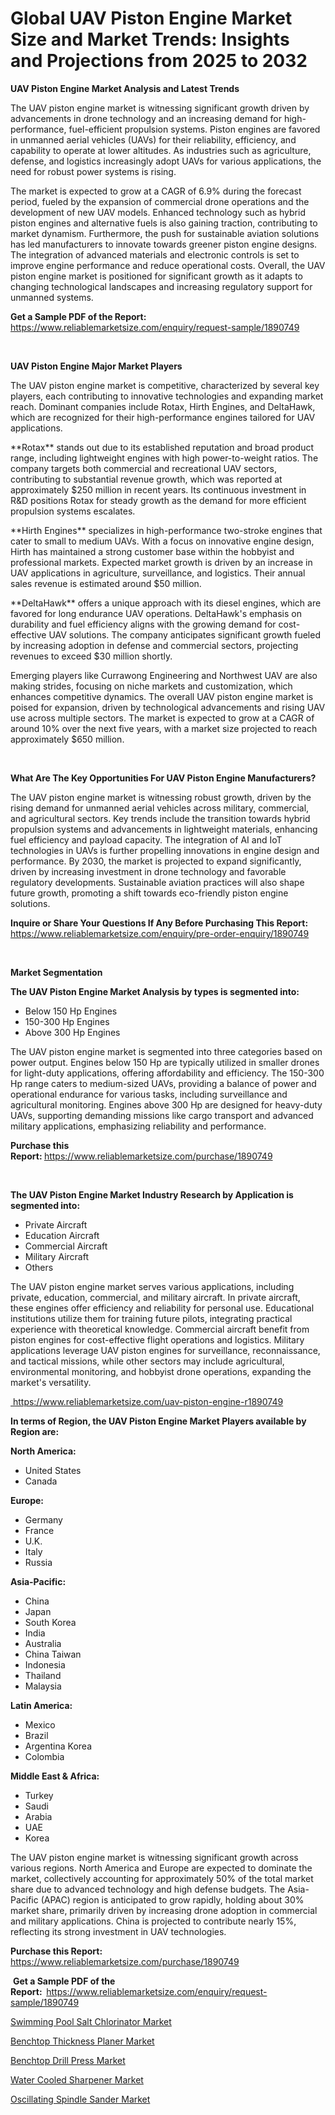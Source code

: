 <p><h1>Global UAV Piston Engine Market Size and Market Trends: Insights and Projections from 2025 to 2032</h1></p><p><strong>UAV Piston Engine Market Analysis and Latest Trends</strong></p>
<p><p>The UAV piston engine market is witnessing significant growth driven by advancements in drone technology and an increasing demand for high-performance, fuel-efficient propulsion systems. Piston engines are favored in unmanned aerial vehicles (UAVs) for their reliability, efficiency, and capability to operate at lower altitudes. As industries such as agriculture, defense, and logistics increasingly adopt UAVs for various applications, the need for robust power systems is rising.</p><p>The market is expected to grow at a CAGR of 6.9% during the forecast period, fueled by the expansion of commercial drone operations and the development of new UAV models. Enhanced technology such as hybrid piston engines and alternative fuels is also gaining traction, contributing to market dynamism. Furthermore, the push for sustainable aviation solutions has led manufacturers to innovate towards greener piston engine designs. The integration of advanced materials and electronic controls is set to improve engine performance and reduce operational costs. Overall, the UAV piston engine market is positioned for significant growth as it adapts to changing technological landscapes and increasing regulatory support for unmanned systems.</p></p>
<p><strong>Get a Sample PDF of the Report:&nbsp;</strong> <a href="https://www.reliablemarketsize.com/enquiry/request-sample/1890749?utm_campaign=2095&utm_medium=2&utm_source=Github&utm_content=ia&utm_term=11042025&utm_id=uav-piston-engine">https://www.reliablemarketsize.com/enquiry/request-sample/1890749</a></p>
<p>&nbsp;</p>
<p><strong>UAV Piston Engine Major Market Players</strong></p>
<p><p>The UAV piston engine market is competitive, characterized by several key players, each contributing to innovative technologies and expanding market reach. Dominant companies include Rotax, Hirth Engines, and DeltaHawk, which are recognized for their high-performance engines tailored for UAV applications.</p><p>**Rotax** stands out due to its established reputation and broad product range, including lightweight engines with high power-to-weight ratios. The company targets both commercial and recreational UAV sectors, contributing to substantial revenue growth, which was reported at approximately $250 million in recent years. Its continuous investment in R&D positions Rotax for steady growth as the demand for more efficient propulsion systems escalates.</p><p>**Hirth Engines** specializes in high-performance two-stroke engines that cater to small to medium UAVs. With a focus on innovative engine design, Hirth has maintained a strong customer base within the hobbyist and professional markets. Expected market growth is driven by an increase in UAV applications in agriculture, surveillance, and logistics. Their annual sales revenue is estimated around $50 million.</p><p>**DeltaHawk** offers a unique approach with its diesel engines, which are favored for long endurance UAV operations. DeltaHawk's emphasis on durability and fuel efficiency aligns with the growing demand for cost-effective UAV solutions. The company anticipates significant growth fueled by increasing adoption in defense and commercial sectors, projecting revenues to exceed $30 million shortly.</p><p>Emerging players like Currawong Engineering and Northwest UAV are also making strides, focusing on niche markets and customization, which enhances competitive dynamics. The overall UAV piston engine market is poised for expansion, driven by technological advancements and rising UAV use across multiple sectors. The market is expected to grow at a CAGR of around 10% over the next five years, with a market size projected to reach approximately $650 million.</p></p>
<p>&nbsp;</p>
<p><strong>What Are The Key Opportunities For UAV Piston Engine Manufacturers?</strong></p>
<p><p>The UAV piston engine market is witnessing robust growth, driven by the rising demand for unmanned aerial vehicles across military, commercial, and agricultural sectors. Key trends include the transition towards hybrid propulsion systems and advancements in lightweight materials, enhancing fuel efficiency and payload capacity. The integration of AI and IoT technologies in UAVs is further propelling innovations in engine design and performance. By 2030, the market is projected to expand significantly, driven by increasing investment in drone technology and favorable regulatory developments. Sustainable aviation practices will also shape future growth, promoting a shift towards eco-friendly piston engine solutions.</p></p>
<p><strong>Inquire or Share Your Questions If Any Before Purchasing This Report:</strong> <a href="https://www.reliablemarketsize.com/enquiry/pre-order-enquiry/1890749?utm_campaign=2095&utm_medium=2&utm_source=Github&utm_content=ia&utm_term=11042025&utm_id=uav-piston-engine">https://www.reliablemarketsize.com/enquiry/pre-order-enquiry/1890749</a></p>
<p>&nbsp;</p>
<p><strong>Market Segmentation</strong></p>
<p><strong>The UAV Piston Engine Market Analysis by types is segmented into:</strong></p>
<p><ul><li>Below 150 Hp Engines</li><li>150-300 Hp Engines</li><li>Above 300 Hp Engines</li></ul></p>
<p><p>The UAV piston engine market is segmented into three categories based on power output. Engines below 150 Hp are typically utilized in smaller drones for light-duty applications, offering affordability and efficiency. The 150-300 Hp range caters to medium-sized UAVs, providing a balance of power and operational endurance for various tasks, including surveillance and agricultural monitoring. Engines above 300 Hp are designed for heavy-duty UAVs, supporting demanding missions like cargo transport and advanced military applications, emphasizing reliability and performance.</p></p>
<p><strong>Purchase this Report:&nbsp;</strong><a href="https://www.reliablemarketsize.com/purchase/1890749?utm_campaign=2095&utm_medium=2&utm_source=Github&utm_content=ia&utm_term=11042025&utm_id=uav-piston-engine">https://www.reliablemarketsize.com/purchase/1890749</a></p>
<p>&nbsp;</p>
<p><strong>The UAV Piston Engine Market Industry Research by Application is segmented into:</strong></p>
<p><ul><li>Private Aircraft</li><li>Education Aircraft</li><li>Commercial Aircraft</li><li>Military Aircraft</li><li>Others</li></ul></p>
<p><p>The UAV piston engine market serves various applications, including private, education, commercial, and military aircraft. In private aircraft, these engines offer efficiency and reliability for personal use. Educational institutions utilize them for training future pilots, integrating practical experience with theoretical knowledge. Commercial aircraft benefit from piston engines for cost-effective flight operations and logistics. Military applications leverage UAV piston engines for surveillance, reconnaissance, and tactical missions, while other sectors may include agricultural, environmental monitoring, and hobbyist drone operations, expanding the market's versatility.</p></p>
<p><a href="https://www.reliablemarketsize.com/uav-piston-engine-r1890749?utm_campaign=2095&utm_medium=2&utm_source=Github&utm_content=ia&utm_term=11042025&utm_id=uav-piston-engine">&nbsp;https://www.reliablemarketsize.com/uav-piston-engine-r1890749</a></p>
<p><strong>In terms of Region, the UAV Piston Engine Market Players available by Region are:</strong></p>
<p>
    <p> <strong> North America: </strong>
        <ul>
            <li>United States</li>
            <li>Canada</li>
        </ul>
        </p> 
    <p> <strong> Europe: </strong>
        <ul>
            <li>Germany</li>
            <li>France</li>
            <li>U.K.</li>
            <li>Italy</li>
            <li>Russia</li>
        </ul>
        </p> 
    <p> <strong> Asia-Pacific: </strong>
        <ul>
            <li>China</li>
            <li>Japan</li>
            <li>South Korea</li>
            <li>India</li>
            <li>Australia</li>
            <li>China Taiwan</li>
            <li>Indonesia</li>
            <li>Thailand</li>
            <li>Malaysia</li>
        </ul>
        </p> 
    <p> <strong> Latin America: </strong>
        <ul>
            <li>Mexico</li>
            <li>Brazil</li>
            <li>Argentina Korea</li>
            <li>Colombia</li>
        </ul>
        </p> 
    <p> <strong> Middle East & Africa: </strong>
        <ul>
            <li>Turkey</li>
            <li>Saudi</li>
            <li>Arabia</li>
            <li>UAE</li>
            <li>Korea</li>
        </ul>
    </p>
    </p>
<p><p>The UAV piston engine market is witnessing significant growth across various regions. North America and Europe are expected to dominate the market, collectively accounting for approximately 50% of the total market share due to advanced technology and high defense budgets. The Asia-Pacific (APAC) region is anticipated to grow rapidly, holding about 30% market share, primarily driven by increasing drone adoption in commercial and military applications. China is projected to contribute nearly 15%, reflecting its strong investment in UAV technologies.</p></p>
<p><strong>Purchase this Report: </strong><a href="https://www.reliablemarketsize.com/purchase/1890749?utm_campaign=2095&utm_medium=2&utm_source=Github&utm_content=ia&utm_term=11042025&utm_id=uav-piston-engine">https://www.reliablemarketsize.com/purchase/1890749</a></p>
<p>&nbsp;<strong>Get a Sample PDF of the Report:&nbsp;&nbsp;</strong><a href="https://www.reliablemarketsize.com/enquiry/request-sample/1890749?utm_campaign=2095&utm_medium=2&utm_source=Github&utm_content=ia&utm_term=11042025&utm_id=uav-piston-engine">https://www.reliablemarketsize.com/enquiry/request-sample/1890749</a></p>
<p><strong></strong></p>
<p><p><a href="https://github.com/damjiederyd/Market-Research-Report-List-1/blob/main/swimming-pool-salt-chlorinator-market.md?utm_campaign=2095&utm_medium=2&utm_source=Github&utm_content=ia&utm_term=11042025&utm_id=uav-piston-engine">Swimming Pool Salt Chlorinator Market</a></p><p><a href="https://github.com/spineamosa0e/Market-Research-Report-List-1/blob/main/benchtop-thickness-planer-market.md?utm_campaign=2095&utm_medium=2&utm_source=Github&utm_content=ia&utm_term=11042025&utm_id=uav-piston-engine">Benchtop Thickness Planer Market</a></p><p><a href="https://github.com/maaniwilka9y/Market-Research-Report-List-1/blob/main/benchtop-drill-press-market.md?utm_campaign=2095&utm_medium=2&utm_source=Github&utm_content=ia&utm_term=11042025&utm_id=uav-piston-engine">Benchtop Drill Press Market</a></p><p><a href="https://github.com/waldarolka1j/Market-Research-Report-List-1/blob/main/water-cooled-sharpener-market.md?utm_campaign=2095&utm_medium=2&utm_source=Github&utm_content=ia&utm_term=11042025&utm_id=uav-piston-engine">Water Cooled Sharpener Market</a></p><p><a href="https://github.com/dekamrapinq1/Market-Research-Report-List-1/blob/main/oscillating-spindle-sander-market.md?utm_campaign=2095&utm_medium=2&utm_source=Github&utm_content=ia&utm_term=11042025&utm_id=uav-piston-engine">Oscillating Spindle Sander Market</a></p></p>